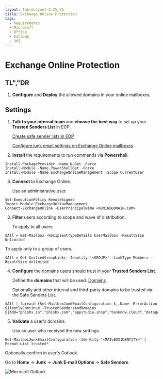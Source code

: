 ```yaml
---
layout: TableLayout-2-25_75
title: Exchange Online Protection
tags:
  - Requirements
  - Microsoft
  - Office
  - Outlook
  - 365
---
```


# Exchange Online Protection

## TL","DR

1. **Configure** and **Deploy** the allowed domains in your online mailboxes.

## Settings

1. **Talk to your internal team** and **choose the best way** to set up your **Trusted Senders List** in EOP.

   [Create safe sender lists in EOP](https://docs.microsoft.com/en-us/microsoft-365/security/office-365-security/create-safe-sender-lists-in-office-365?view=o365-worldwide)

   [Configure junk email settings on Exchange Online mailboxes](https://docs.microsoft.com/en-us/microsoft-365/security/office-365-security/configure-junk-email-settings-on-exo-mailboxes?view=o365-worldwide)

2. **Install** the requirements to run commands via **Powershell**.

```
Install-PackageProvider -Name NuGet -Force
Install-Module -Name PowerShellGet -Force
Install-Module -Name ExchangeOnlineManagement -Scope CurrentUser
```

3. **Connect** to Exchange Online.

   Use an administrative user.

```
Set-ExecutionPolicy RemoteSigned
Import-Module ExchangeOnlineManagement
Connect-ExchangeOnline -UserPrincipalName <ADMIN@DOMAIN.COM>
```

3. **Filter** users according to scope and wave of distribution.

   To apply to all users.

```
$All = Get-Mailbox -RecipientTypeDetails UserMailbox -ResultSize Unlimited
```

To apply only to a group of users.

```
$All = Get-UnifiedGroupLinks -Identity '<GROUP>' -LinkType Members -ResultSize Unlimited
```

4. **Configure** the domains users should trust in your **Trusted Senders List**.

   Define the **domains** that will be used. [Domains](../domains.html#separated-by-spaces)

   Optionally add other internal and third-party domains to be trusted via the Safe Senders List.

```
$All | foreach {Set-MailboxJunkEmailConfiguration $_.Name -ErrorAction SilentlyContinue -TrustedSendersAndDomains @{Add="phishx.io","phishx.com","appstudio.shop","banknow.cloud","datagov.click","dealsnews.club","festivalnews.online","goonline.help","linkdata.live","mailnews.store","mailto.site","marketonline.one","messageapp.store","newstoday.click","peoplex.io","phishing.com.br","phishx.com","phishx.com.br","phishx.io","privacynow.click","professionalopportunity.store","securedevice.site","securityapp.cloud","sharemessages.online","techtips.one","techtips.shop","travelforme.cloud","varejoonline.club","viagemagora.xyz","webportal.one","appcentral.info","apphub.lat","bizconnect.click","cloudconnect.cfd","datalink.lol","datasync.store","datatips.pro","devicecloud.life","deviceguard.pro","infoportal.live","linkhub.digital","mailvault.site","messagevault.store","newsbyte.click","newsflash.click","newslink.digital","onlineguide.one","privacyportal.store","privatemessage.cloud","privatemessage.lat","professionalhub.click","proopportunity.one","quicktips.site","securetech.lat","shopsmart.bond","smartdevice.live","technews.rest","techwave.pics","traveltips.quest","trendalert.store"}}
```

5. **Validate** a user's domains.

   Use an user who received the new settings.

```
Get-MailboxJunkEmailConfiguration -Identity "<MAILBOXIDENTITY>" | Format-List trusted*
```

Optionally confirm in user's Outlook.

Go to **Home** -> **Junk** -> **Junk E-mail Options** -> **Safe Senders**.

![Microsoft Outlook](https://cdn.phishx.io/phishx-docs/images/phishx_settings_docs_safe_senders_list_03.jpg)
